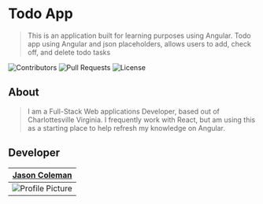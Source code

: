 # Todo App


>This is an application built for learning purposes using Angular.
>Todo app using Angular and json placeholders, allows users to add, check off, and delete todo tasks

![Contributors](https://img.shields.io/badge/Contributors-1-yellow)
![Pull Requests](https://img.shields.io/badge/Pull%20Requests-0-green)
![License](https://img.shields.io/github/license/jmcole19/Angular-Todo-App)


## About
>I am a Full-Stack Web applications Developer, based out of Charlottesville Virginia. I frequently work with React, but am using this as a starting place to help refresh my knowledge on Angular.

## Developer

 [Jason Coleman](https://github.com/JmCole19) |
--- |
![Profile Picture](https://avatars3.githubusercontent.com/u/39313528?s=200&u=b046ec7eefe2d410907a9d7cd0fae76a629183af&v=4) |